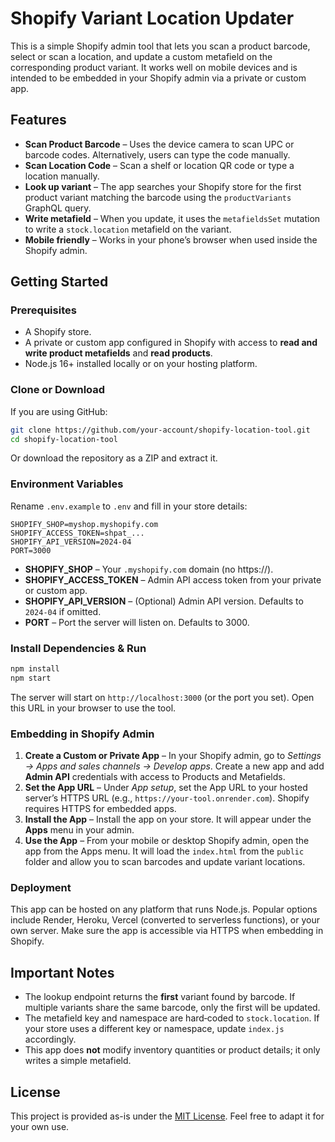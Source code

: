 # Shopify Variant Location Updater

This is a simple Shopify admin tool that lets you scan a product barcode, select or scan a location, and update a custom metafield on the corresponding product variant. It works well on mobile devices and is intended to be embedded in your Shopify admin via a private or custom app.

## Features

* **Scan Product Barcode** – Uses the device camera to scan UPC or barcode codes. Alternatively, users can type the code manually.
* **Scan Location Code** – Scan a shelf or location QR code or type a location manually.
* **Look up variant** – The app searches your Shopify store for the first product variant matching the barcode using the `productVariants` GraphQL query.
* **Write metafield** – When you update, it uses the `metafieldsSet` mutation to write a `stock.location` metafield on the variant.
* **Mobile friendly** – Works in your phone’s browser when used inside the Shopify admin.

## Getting Started

### Prerequisites

* A Shopify store.
* A private or custom app configured in Shopify with access to **read and write product metafields** and **read products**.
* Node.js 16+ installed locally or on your hosting platform.

### Clone or Download

If you are using GitHub:

```bash
git clone https://github.com/your-account/shopify-location-tool.git
cd shopify-location-tool
```

Or download the repository as a ZIP and extract it.

### Environment Variables

Rename `.env.example` to `.env` and fill in your store details:

```
SHOPIFY_SHOP=myshop.myshopify.com
SHOPIFY_ACCESS_TOKEN=shpat_...
SHOPIFY_API_VERSION=2024-04
PORT=3000
```

* **SHOPIFY_SHOP** – Your `.myshopify.com` domain (no https://).
* **SHOPIFY_ACCESS_TOKEN** – Admin API access token from your private or custom app.
* **SHOPIFY_API_VERSION** – (Optional) Admin API version. Defaults to `2024-04` if omitted.
* **PORT** – Port the server will listen on. Defaults to 3000.

### Install Dependencies & Run

```bash
npm install
npm start
```

The server will start on `http://localhost:3000` (or the port you set). Open this URL in your browser to use the tool.

### Embedding in Shopify Admin

1. **Create a Custom or Private App** – In your Shopify admin, go to *Settings → Apps and sales channels → Develop apps*. Create a new app and add **Admin API** credentials with access to Products and Metafields.
2. **Set the App URL** – Under *App setup*, set the App URL to your hosted server’s HTTPS URL (e.g., `https://your-tool.onrender.com`). Shopify requires HTTPS for embedded apps.
3. **Install the App** – Install the app on your store. It will appear under the **Apps** menu in your admin.
4. **Use the App** – From your mobile or desktop Shopify admin, open the app from the Apps menu. It will load the `index.html` from the `public` folder and allow you to scan barcodes and update variant locations.

### Deployment

This app can be hosted on any platform that runs Node.js. Popular options include Render, Heroku, Vercel (converted to serverless functions), or your own server. Make sure the app is accessible via HTTPS when embedding in Shopify.

## Important Notes

* The lookup endpoint returns the **first** variant found by barcode. If multiple variants share the same barcode, only the first will be updated.
* The metafield key and namespace are hard‑coded to `stock.location`. If your store uses a different key or namespace, update `index.js` accordingly.
* This app does **not** modify inventory quantities or product details; it only writes a simple metafield.

## License

This project is provided as-is under the [MIT License](LICENSE). Feel free to adapt it for your own use.